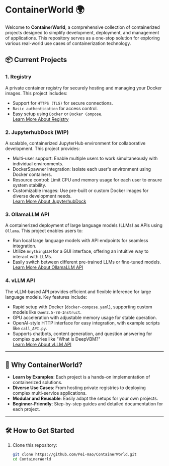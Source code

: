 # ContainerWorld 🌍

Welcome to **ContainerWorld**, a comprehensive collection of containerized projects designed to simplify development, deployment, and management of applications. This repository serves as a one-stop solution for exploring various real-world use cases of containerization technology.

## 📦 Current Projects

### 1. **Registry**  
A private container registry for securely hosting and managing your Docker images. This project includes:
- Support for `HTTPS (TLS)` for secure connections.
- `Basic authentication` for access control.
- Easy setup using `Docker` or `Docker Compose`.  
[Learn More About Registry](Registry/README.md)

### 2. **JupyterhubDock (WIP)**  
A scalable, containerized JupyterHub environment for collaborative development. This project provides:
- Multi-user support: Enable multiple users to work simultaneously with individual environments.
- DockerSpawner integration: Isolate each user's environment using Docker containers.
- Resource control: Limit CPU and memory usage for each user to ensure system stability.
- Customizable images: Use pre-built or custom Docker images for diverse development needs.  
[Learn More About JupyterhubDock](JupyterhubDock/README.md)

### 3. **OllamaLLM API**  
A containerized deployment of large language models (LLMs) as APIs using `Ollama`. This project enables users to:
- Run local large language models with API endpoints for seamless integration.
- Utilize `AnythingLLM` for a GUI interface, offering an intuitive way to interact with LLMs.
- Easily switch between different pre-trained LLMs or fine-tuned models.  
[Learn More About OllamaLLM API](OllamaLLM/README.md)

### 4. **vLLM API**

The vLLM-based API provides efficient and flexible inference for large language models. Key features include:
- Rapid setup with Docker (`docker-compose.yaml`), supporting custom models like `Qwen2.5-7B-Instruct`.
- GPU acceleration with adjustable memory usage for stable operation.
- OpenAI-style HTTP interface for easy integration, with example scripts like `call_API.py`.
- Supports chatbots, content generation, and question answering for complex queries like "What is DeepVBM?"  
[Learn More About vLLM API](vLLM/README.md)

---

## 🚀 Why ContainerWorld?

- **Learn by Examples**: Each project is a hands-on implementation of containerized solutions.
- **Diverse Use Cases**: From hosting private registries to deploying complex multi-service applications.
- **Modular and Reusable**: Easily adapt the setups for your own projects.
- **Beginner-Friendly**: Step-by-step guides and detailed documentation for each project.

---

## 🛠 How to Get Started

1. Clone this repository:
   ```bash
   git clone https://github.com/Pei-mao/ContainerWorld.git
   cd ContainerWorld
   
